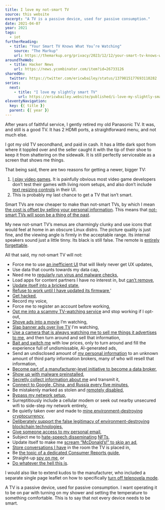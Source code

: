 ```yaml
---
title: I love my not-smart TV
source: this website
excerpt: "A TV is a passive device, used for passive consumption."
date: 2021-04-07
year: 2021
tags:
  - iot
furtherReading:
  - title: "Your Smart TV Knows What You’re Watching"
    source: "The Markup"
    url: https://themarkup.org/privacy/2023/12/12/your-smart-tv-knows-what-youre-watching
aroundTheWeb:
  - title: Hacker News
    url: https://news.ycombinator.com/item?id=26733126
sharedOn:
  twitter: https://twitter.com/ericwbailey/status/1379815177693110282
series:
  next:
    - title: "I love my slightly smart TV"
      url: https://ericwbailey.website/published/i-love-my-slightly-smart-tiny-tv/
eleventyNavigation:
  key: {{ title }}
  parent: {{ year }}
---
```


After years of faithful service, I gently retired my old Panasonic TV. It was, and still is a good TV. It has 2 HDMI ports, a straightforward menu, and not much else.

I got my old TV secondhand, and paid in cash. It has a little dark spot from where it toppled over and the seller caught it with the tip of their shoe to keep it from shattering on the sidewalk. It is still perfectly serviceable as a screen that shows me things.

That being said, there are two reasons for getting a newer, bigger TV:

1. [I play video games](https://twitter.com/ericwbailey/status/1338300226612961283). It is painfully obvious most video game developers don’t test their games with living room setups, and also don’t include [text resizing controls](https://www.gamasutra.com/view/news/367615/Legible_font_still_one_of_the_biggest_accessibility_issues_in_games.php) in their UI.
2. This is probably my last chance to get a TV that isn’t smart.

Smart TVs are now cheaper to make than not-smart TVs, by which I mean [the cost is offset by selling your personal information](https://www.mentalfloss.com/article/581286/smart-tvs-are-cheap-because-they-sell-your-data). This means that [not-smart TVs will soon be a thing of the past](https://arstechnica.com/gadgets/2021/05/vizio-tv-buyers-are-becoming-the-product-vizio-sells-not-just-its-customers/).

My new not-smart TV’s menus are charmingly clunky and use icons that would feel at home in an obscure Linux distro. The picture quality is just fine, and the viewing angle is firmly in the acceptable range. Its internal speakers sound just a little tinny. Its black is still false. The remote is [entirely forgettable](https://twitter.com/jaredsinclair/status/674286887289294848).

All that said, my not-smart TV will not:

- Force me to use [an inefficient UI](https://www.inputmag.com/features/why-do-so-many-smart-tv-interfaces-still-suck-lg-samsung) that will likely never get UX updates,
- Use data that counts towards my data cap,
- Need me to [regularly run virus and malware checks](https://www.samsung.com/us/support/answer/ANS00077524/),
- Load apps for content partners I have no interest in, but [can’t remove](https://twitter.com/SamsungUK/status/1453432765656059907),
- [Update itself into a bricked state](https://www.zdnet.com/article/samsungs-bad-software-update-bricks-smart-tvs/),
- [Refuse to work until I have updated its firmware](https://twitter.com/isislovecruft/status/1487947074901463040),'
- [Get hacked](https://arstechnica.com/security/2024/04/patches-released-for-as-many-as-91000-hackable-lg-tvs-exposed-to-the-internet/),
- Record my voice,
- Force me to register an account before working,
- [Opt me into a scammy TV-watching service](https://medium.com/@amandam_95165/what-you-dont-know-about-hp-instant-ink-until-it-s-too-late-fb730e752ab4) and stop working if I opt-out,
- [Shove ads into a movie](https://arstechnica.com/gadgets/2015/02/samsung-smart-tvs-inserting-ads-into-third-party-apps/) I’m watching,
- [Slap banner ads over live TV](https://arstechnica.com/gadgets/2022/01/some-roku-smart-tvs-are-now-showing-banner-ads-over-live-tv/) I'm watching,
- [Use a camera that is always watching me to sell me things it advertises to me](https://arstechnica.com/gadgets/2023/12/upcoming-wireless-tvs-sell-users-on-screen-products-when-they-raise-their-hand/), and then turn around and sell that information,
- [Bait and switch me](https://arstechnica.com/gadgets/2023/11/after-luring-customers-with-low-prices-amazon-stuffs-fire-tvs-with-ads/) with low prices, only to turn around and fill the experience full of undismissable, AI-generated ads,
- Send an undisclosed amount of [my personal information](https://www.washingtonpost.com/technology/2019/09/18/you-watch-tv-your-tv-watches-back/) to an unknown amount of third party information brokers, many of who will resell that information,
- [Become part of a manufacturer-level initiative to become a data broker](https://gizmodo.com/lg-s-latest-announcement-solidifies-everything-wrong-wi-1848425315),
- [Show up with malware preinstalled](https://arstechnica.com/information-technology/2023/05/potentially-millions-of-android-tvs-and-phones-come-with-malware-preinstalled/),
- [Secretly collect information about me](https://www.consumerreports.org/privacy/how-to-turn-off-smart-tv-snooping-features/) and transmit it,
- [Connect to Google, China, and Russia every five minutes](https://svrooij.io/2023/01/25/disconnect-your-smart-appliance/),
- Be mistakenly marked as stolen and [remotely disabled](https://www.theverge.com/2021/8/25/22640876/samsung-television-block-function-stolen-tv-sets-south-africa),
- [Bypass my network setup](https://labzilla.io/blog/force-dns-pihole),
- Surreptitiously include a cellular modem or seek out nearby unsecured wifi to side-step my network entirely,
- Be quietly taken over and made to [mine environment-destroying cryptocurrency](https://decrypt.co/18980/hacking-group-secretly-mining-crypto-android-smart-tvs),
- [Deliberately support the false legitimacy of environment-destroying blockchain technologies](https://www.theverge.com/2022/1/2/22858698/samsung-2022-tvs-nft-support-announced-cryptocurrency),
- [Give someone access to my personal email](https://www.404media.co/android-tvs-can-expose-user-email-inboxes/),
- Subject me to [hate-speech disseminating](https://www.wsj.com/articles/islamic-state-turns-to-nfts-to-spread-terror-message-11662292800) [NFTs](https://www.theverge.com/2022/9/4/23336997/lg-bringing-nfts-smart-tvs-cryptocurrency),
- Update itself to make me [scream “McDonald’s!” to skip an ad](https://www.fastcompany.com/90185994/sony-files-patent-to-make-tv-ads-into-video-games),
- [Store conversations I have](https://www.techdirt.com/2015/02/09/samsungs-smart-tvs-are-collecting-storing-your-private-conversations/) in the room the TV is placed in,
- Be [the topic of a dedicated Consumer Reports guide](https://www.consumerreports.org/electronics/privacy/how-to-turn-off-smart-tv-snooping-features-a4840102036/),
- Straight-up [spy on me](https://www.techdirt.com/2017/02/07/vizio-fined-22-million-not-telling-customers-their-tvs-were-spying-them/), or
- [Do whatever the hell this is](https://cohost.org/ghoulnoise/post/5286766-do-not-buy-hisense-t).

I would also like to extend kudos to the manufacturer, who included a separate single page leaflet on how to specifically [turn off telenovela mode](https://www.cined.com/the-soap-opera-effect-how-your-tv-is-destroying-cinematic-efforts/).

A TV is a passive device, used for passive consumption. I want operating it to be on par with turning on my shower and setting the temperature to something comfortable. This is to say that not every device needs to be smart.


